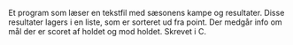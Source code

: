 Et program som læser en tekstfil med sæsonens kampe og resultater. 
Disse resultater lagers i en liste, som er sorteret ud fra point. Der medgår info om mål der er scoret af holdet og mod holdet.
Skrevet i C.
